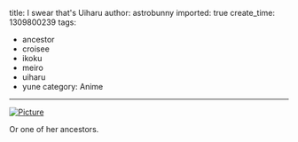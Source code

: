 title: I swear that's Uiharu
author: astrobunny
imported: true
create_time: 1309800239
tags:
- ancestor
- croisee
- ikoku
- meiro
- uiharu
- yune
category: Anime
---
 [![](wp-uploads/2011/07/wpid-Ayako_Ikoku_Meiro_no_Croisee_-_01_H264720p7D8269CC_4-500x281.jpg "Picture")](/images/wp-uploads/2011/07/wpid-Ayako_Ikoku_Meiro_no_Croisee_-_01_H264720p7D8269CC_4.jpg)  
  
Or one of her ancestors.